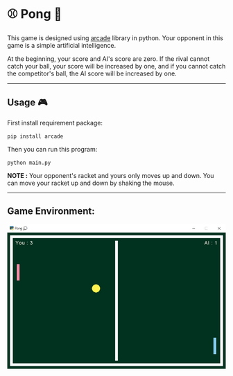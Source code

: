 # ⚾ Pong 🏓

This game is designed using [arcade](https://api.arcade.academy/en/latest/) library in python. Your opponent in this game is a simple artificial intelligence.

At the beginning, your score and AI's score are zero. If the rival cannot catch your ball, your score will be increased by one, and if you cannot catch the competitor's ball, the AI score will be increased by one.

---
## Usage 🎮

First install requirement package:
```
pip install arcade
```
Then you can run this program:
```
python main.py
```
**NOTE :** Your opponent's racket and yours only moves up and down. You can move your racket up and down by shaking the mouse.

---
## Game Environment:

![Pong](Images/pong.jpg)